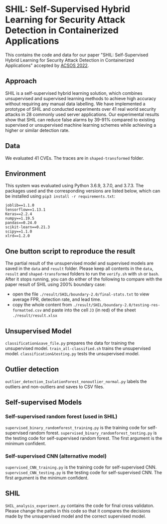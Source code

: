 # SHIL: Self-Supervised Hybrid Learning for Security Attack Detection in Containerized Applications

This contains the code and data for our paper "SHIL: Self-Supervised Hybrid Learning for Security Attack Detection in Containerized Applications" accepted by [ACSOS 2022](https://2022.acsos.org/). 

## Approach
SHIL is a self-supervised hybrid learning solution, which combines unsupervised and supervised learning methods to achieve high accuracy without requiring any manual data labelling. We have implemented a prototype of SHIL and conducted experiments over 41 real world security attacks in 28 commonly used server applications. Our experimental results show that SHIL can reduce false alarms by 39-91% compared to existing supervised or unsupervised machine learning schemes while achieving a higher or similar detection rate.

## Data

We evaluated 41 CVEs. The traces are in `shaped-transformed` folder.

## Environment

This system was evaluated using Python 3.6.9, 3.7.0, and 3.7.3. The packages used and the corresponding versions are listed below, which can be installed using `pip3 install -r requirements.txt`:

```
joblib==1.1.0
tensorflow==1.13.1
Keras==2.2.4
numpy==1.19.5
pandas==0.24.0
scikit-learn==0.21.3
scipy==1.1.0
xlrd==1.2.0
```

## One button script to reproduce the result

The partial result of the unsupervised model and supervised models are saved in the `data` and `result` folder.
Please keep all contents in the `data`, `result` and `shaped-transformed` folders to run the `verify.sh` with `sh` or `bash`. After it stops running, you can do either of the following to compare with the paper result of SHIL using 200% boundary case: 
* open the file `./result/SHIL/boundary-2.0/final-stats.txt` to view average FPR, detection rate, and lead time.
* copy the whole content from `./result/SHIL/boundary-2.0/testing-res-formatted.csv` and paste into the cell `J3` (in red) of the sheet `./result/result.xlsx`  

## Unsupervised Model

`classification&save_file.py` prepares the data for training the unsupervised model.
`train_all-classified.sh` trains the unsupervised model.
`classification&testing.py` tests the unsupervised model.

## Outlier detection

`outlier_detection_IsolationForest_nonoutlier_normal.py` labels the outliers and non-outliers and saves to CSV files.

## Self-supervised Models

### Self-supervised random forest (used in SHIL)

`supervised_binary_randomforest_training.py` is the training code for self-supervised random forest.
`supervised_binary_randomforest_testing.py` is the testing code for self-supervised random forest. The first argument is the minimum confident. 

### Self-supervised CNN (alternative model)

`supervised_CNN_training.py` is the training code for self-supervised CNN.
`supervised_CNN_testing.py` is the testing code for self-supervised CNN. The first argument is the minimum confident. 

## SHIL

`SHIL_analysis_experiment.py` contains the code for final cross validaton. Please change the paths in this code so that it compares the decisions made by the unsupervised model and the correct supervised model.
